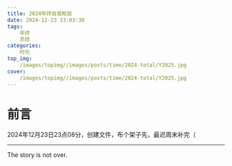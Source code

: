 ```yaml
---
title: 2024年终自我枪毙
date: 2024-12-23 23:03:30
tags:
	年终
	总结
categories:
	时光
top_img:
	/images/topimg//images/posts/time/2024-total/Y2025.jpg
cover:
	/images/topimg//images/posts/time/2024-total/Y2025.jpg
---
```


# 前言

2024年12月23日23点08分，创建文件，布个架子先，最迟周末补完（



<!-- more -->

---

The story is not over.

